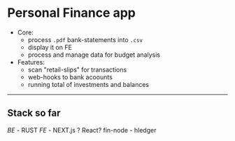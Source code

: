 # Personal Finance app 
- Core:
  - process `.pdf` bank-statements into `.csv`
  - display it on FE
  - process and manage data for budget analysis
- Features:
  - scan "retail-slips" for transactions
  - web-hooks to bank acoounts
  - running total of investments and balances

---
## Stack so far 
*BE* - RUST
*FE* - NEXT.js ? React? 
fin-node - hledger

